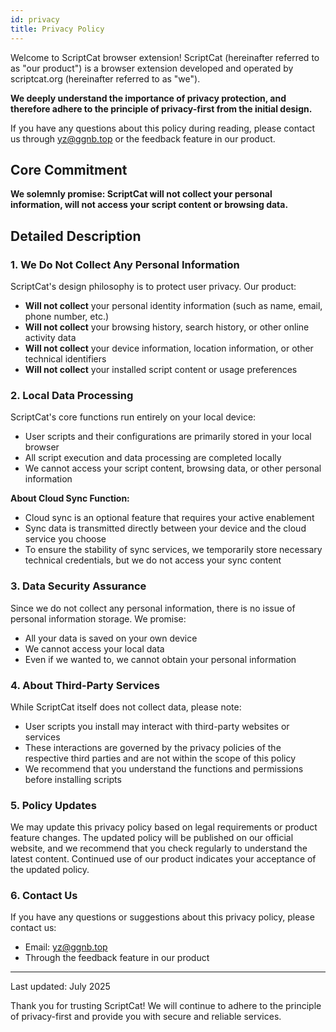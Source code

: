 ```yaml
---
id: privacy
title: Privacy Policy
---
```


Welcome to ScriptCat browser extension! ScriptCat (hereinafter referred to as "our product") is a browser extension developed and operated by scriptcat.org (hereinafter referred to as "we").

**We deeply understand the importance of privacy protection, and therefore adhere to the principle of privacy-first from the initial design.**

If you have any questions about this policy during reading, please contact us through [yz@ggnb.top](mailto:yz@ggnb.top) or the feedback feature in our product.

## Core Commitment

**We solemnly promise: ScriptCat will not collect your personal information, will not access your script content or browsing data.**

## Detailed Description

### 1. We Do Not Collect Any Personal Information

ScriptCat's design philosophy is to protect user privacy. Our product:

- **Will not collect** your personal identity information (such as name, email, phone number, etc.)
- **Will not collect** your browsing history, search history, or other online activity data
- **Will not collect** your device information, location information, or other technical identifiers
- **Will not collect** your installed script content or usage preferences

### 2. Local Data Processing

ScriptCat's core functions run entirely on your local device:

- User scripts and their configurations are primarily stored in your local browser
- All script execution and data processing are completed locally
- We cannot access your script content, browsing data, or other personal information

**About Cloud Sync Function:**

- Cloud sync is an optional feature that requires your active enablement
- Sync data is transmitted directly between your device and the cloud service you choose
- To ensure the stability of sync services, we temporarily store necessary technical credentials, but we do not access your sync content

### 3. Data Security Assurance

Since we do not collect any personal information, there is no issue of personal information storage. We promise:

- All your data is saved on your own device
- We cannot access your local data
- Even if we wanted to, we cannot obtain your personal information

### 4. About Third-Party Services

While ScriptCat itself does not collect data, please note:

- User scripts you install may interact with third-party websites or services
- These interactions are governed by the privacy policies of the respective third parties and are not within the scope of this policy
- We recommend that you understand the functions and permissions before installing scripts

### 5. Policy Updates

We may update this privacy policy based on legal requirements or product feature changes. The updated policy will be published on our official website, and we recommend that you check regularly to understand the latest content. Continued use of our product indicates your acceptance of the updated policy.

### 6. Contact Us

If you have any questions or suggestions about this privacy policy, please contact us:

- Email: [yz@ggnb.top](mailto:yz@ggnb.top)
- Through the feedback feature in our product

---

Last updated: July 2025

Thank you for trusting ScriptCat! We will continue to adhere to the principle of privacy-first and provide you with secure and reliable services.
